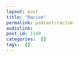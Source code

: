 ```yaml
---
layout: post
title: "Racism"
permalink: podcast/racism
audiolink: 
post_id: 1149
categories:  []
tags:  []
---
```


